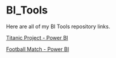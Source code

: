 # BI_Tools
Here are all of my BI Tools repository links.

[Titanic Project - Power BI](https://app.powerbi.com/view?r=eyJrIjoiOGVkZGQwOGQtYjI2Ni00NGQ0LWE1NjMtYzA2MTdjYjNhZDM3IiwidCI6IjYwZGJjYWY4LTI0Y2EtNDBkMy04NzZkLTk4MzM2ZGFjMzY5MSIsImMiOjEwfQ%3D%3D)
<!--
<iframe title="TitanicBI_Project" width="600" height="373.5" src="https://app.powerbi.com/view?r=eyJrIjoiOGVkZGQwOGQtYjI2Ni00NGQ0LWE1NjMtYzA2MTdjYjNhZDM3IiwidCI6IjYwZGJjYWY4LTI0Y2EtNDBkMy04NzZkLTk4MzM2ZGFjMzY5MSIsImMiOjEwfQ%3D%3D" frameborder="0" allowFullScreen="true"></iframe>
-->

[Football Match - Power BI](https://app.powerbi.com/view?r=eyJrIjoiOTZiYTQ0YmEtOTQxYy00YTNmLWEwMGItM2I1OWYwM2Y3MTQ0IiwidCI6IjYwZGJjYWY4LTI0Y2EtNDBkMy04NzZkLTk4MzM2ZGFjMzY5MSIsImMiOjEwfQ%3D%3D)
<!--
<iframe title="Saif" width="600" height="373.5" src="https://app.powerbi.com/view?r=eyJrIjoiOTZiYTQ0YmEtOTQxYy00YTNmLWEwMGItM2I1OWYwM2Y3MTQ0IiwidCI6IjYwZGJjYWY4LTI0Y2EtNDBkMy04NzZkLTk4MzM2ZGFjMzY5MSIsImMiOjEwfQ%3D%3D" frameborder="0" allowFullScreen="true"></iframe>
-->
